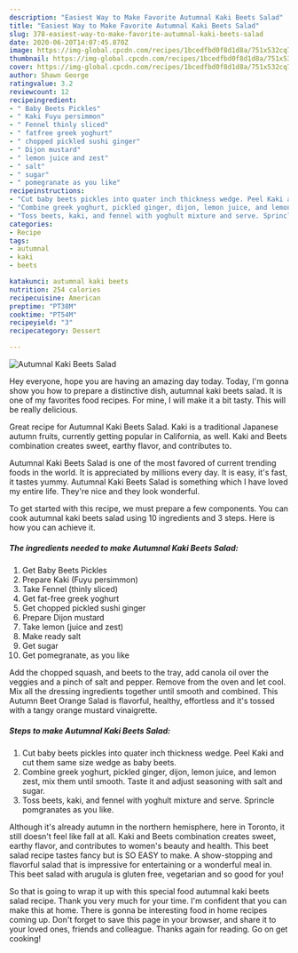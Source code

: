 ```yaml
---
description: "Easiest Way to Make Favorite Autumnal Kaki Beets Salad"
title: "Easiest Way to Make Favorite Autumnal Kaki Beets Salad"
slug: 378-easiest-way-to-make-favorite-autumnal-kaki-beets-salad
date: 2020-06-20T14:07:45.870Z
image: https://img-global.cpcdn.com/recipes/1bcedfbd0f8d1d8a/751x532cq70/autumnal-kaki-beets-salad-recipe-main-photo.jpg
thumbnail: https://img-global.cpcdn.com/recipes/1bcedfbd0f8d1d8a/751x532cq70/autumnal-kaki-beets-salad-recipe-main-photo.jpg
cover: https://img-global.cpcdn.com/recipes/1bcedfbd0f8d1d8a/751x532cq70/autumnal-kaki-beets-salad-recipe-main-photo.jpg
author: Shawn George
ratingvalue: 3.2
reviewcount: 12
recipeingredient:
- " Baby Beets Pickles"
- " Kaki Fuyu persimmon"
- " Fennel thinly sliced"
- " fatfree greek yoghurt"
- " chopped pickled sushi ginger"
- " Dijon mustard"
- " lemon juice and zest"
- " salt"
- " sugar"
- " pomegranate as you like"
recipeinstructions:
- "Cut baby beets pickles into quater inch thickness wedge. Peel Kaki and cut them same size wedge as baby beets."
- "Combine greek yoghurt, pickled ginger, dijon, lemon juice, and lemon zest, mix them until smooth. Taste it and adjust seasoning with salt and sugar."
- "Toss beets, kaki, and fennel with yoghult mixture and serve. Sprincle pomgranates as you like."
categories:
- Recipe
tags:
- autumnal
- kaki
- beets

katakunci: autumnal kaki beets 
nutrition: 254 calories
recipecuisine: American
preptime: "PT38M"
cooktime: "PT54M"
recipeyield: "3"
recipecategory: Dessert

---
```



![Autumnal Kaki Beets Salad](https://img-global.cpcdn.com/recipes/1bcedfbd0f8d1d8a/751x532cq70/autumnal-kaki-beets-salad-recipe-main-photo.jpg)

Hey everyone, hope you are having an amazing day today. Today, I'm gonna show you how to prepare a distinctive dish, autumnal kaki beets salad. It is one of my favorites food recipes. For mine, I will make it a bit tasty. This will be really delicious.

Great recipe for Autumnal Kaki Beets Salad. Kaki is a traditional Japanese autumn fruits, currently getting popular in California, as well. Kaki and Beets combination creates sweet, earthy flavor, and contributes to.

Autumnal Kaki Beets Salad is one of the most favored of current trending foods in the world. It is appreciated by millions every day. It is easy, it's fast, it tastes yummy. Autumnal Kaki Beets Salad is something which I have loved my entire life. They're nice and they look wonderful.


To get started with this recipe, we must prepare a few components. You can cook autumnal kaki beets salad using 10 ingredients and 3 steps. Here is how you can achieve it.

<!--inarticleads1-->

##### The ingredients needed to make Autumnal Kaki Beets Salad:

1. Get  Baby Beets Pickles
1. Prepare  Kaki (Fuyu persimmon)
1. Take  Fennel (thinly sliced)
1. Get  fat-free greek yoghurt
1. Get  chopped pickled sushi ginger
1. Prepare  Dijon mustard
1. Take  lemon (juice and zest)
1. Make ready  salt
1. Get  sugar
1. Get  pomegranate, as you like


Add the chopped squash, and beets to the tray, add canola oil over the veggies and a pinch of salt and pepper. Remove from the oven and let cool. Mix all the dressing ingredients together until smooth and combined. This Autumn Beet Orange Salad is flavorful, healthy, effortless and it&#39;s tossed with a tangy orange mustard vinaigrette. 

<!--inarticleads2-->

##### Steps to make Autumnal Kaki Beets Salad:

1. Cut baby beets pickles into quater inch thickness wedge. Peel Kaki and cut them same size wedge as baby beets.
1. Combine greek yoghurt, pickled ginger, dijon, lemon juice, and lemon zest, mix them until smooth. Taste it and adjust seasoning with salt and sugar.
1. Toss beets, kaki, and fennel with yoghult mixture and serve. Sprincle pomgranates as you like.


Although it&#39;s already autumn in the northern hemisphere, here in Toronto, it still doesn&#39;t feel like fall at all. Kaki and Beets combination creates sweet, earthy flavor, and contributes to women&#39;s beauty and health. This beet salad recipe tastes fancy but is SO EASY to make. A show-stopping and flavorful salad that is impressive for entertaining or a wonderful meal in. This beet salad with arugula is gluten free, vegetarian and so good for you! 

So that is going to wrap it up with this special food autumnal kaki beets salad recipe. Thank you very much for your time. I'm confident that you can make this at home. There is gonna be interesting food in home recipes coming up. Don't forget to save this page in your browser, and share it to your loved ones, friends and colleague. Thanks again for reading. Go on get cooking!
